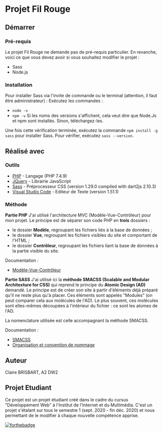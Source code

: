 # Projet Fil Rouge
## Démarrer
### Pré-requis

Le projet Fil Rouge ne demande pas de pré-requis particulier.
En revanche, voici ce que vous devez avoir si vous souhaitez modifier le projet :
- Sass
- Node.js

### Installation

Pour installer Sass via l'invite de commande ou le terminal (attention, il faut être administrateur) :
Exécutez les commandes :
- ``node -v``
- ``npm -v``
Si les noms des versions s'affichent, cela veut dire que Node.Js et npm sont installés. Sinon, téléchargez-les.

Une fois cette vérification terminée, exécutez la commande ``npm install -g sass`` pour installer Sass.
Pour vérifier, exécutez ``sass --version``.

## Réalisé avec
### Outils

* [PHP](https://www.php.net) - Langage (PHP 7.4.9)
* [JQuery](https://jquery.com) - Librairie JavaScript
* [Sass](https://sass-lang.com) - Préprocesseur CSS (version 1.29.0 compiled with dart2js 2.10.3)
* [Visual Studio Code](https://code.visualstudio.com) - Editeur de Texte (version 1.51.1)

### Méthode
**Partie PHP**
J'ai utilisé l'architecture MVC (Modèle-Vue-Contrôleur) pour mon projet. Le principe est de séparer son code PHP en **trois** dossiers :
- le dossier **Modèle**, regroupant les fichiers liés à la base de données ;
- le dossier **Vue**, regroupant les fichiers visibles du site et comportant de l'HTML ;
- le dossier **Contrôleur**, regroupant les fichiers liant la base de données à la partie visible du site.

Documentation :
* [Modèle-Vue-Contrôleur](https://fr.wikipedia.org/wiki/Modèle-vue-contrôleur#:~:text=Modèle-vue-contrôleur%20ou%20MVC,les%20vues%20et%20les%20contrôleurs.)


**Partie SASS**
J'ai utilisé ici la **méthode SMACSS (Scalable and Modular Architexture for CSS)** qui reprend le principe du **Atomic Design (AD)** demandé.
Le principe est de créer son site à partir d'éléments déjà préparé qu'il ne reste plus qu'à placer.
Ces éléments sont appelés "Modules" (on peut comparer cela aux molécules de l'AD).
Le plus souvent, ces molécules sont elles-mêmes découpées à l'intérieur du fichier : ce sont les atomes de l'AD.

La nomenclature utilisée est celle accompagnant la méthode SMACSS.

Documentation :
* [SMACSS](http://smacss.com)
* [Organisation et convention de nommage](https://karac.ch/blog/organisation-et-convention-nommage-css)

## Auteur

Claire BRISBART, A2 DW2

## Projet Etudiant

Ce projet est un projet étudiant créé dans le cadre du cursus "Développement Web" à l'Institut de l'Internet et du Multimédia. C'est un projet s'étalant sur tous le semestre 1 (sept. 2020 - fin déc. 2020) et nous permettant de le modifier à chaque nouvelle compétence apprise.

[![forthebadge](https://forthebadge.com/images/badges/works-on-my-machine.svg)](http://forthebadge.com)